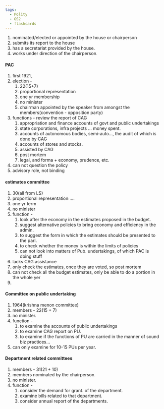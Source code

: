 ```yaml
---
tags:
  - Polity
  - GS2
  - flashcards
---
```

1. nominated/elected or appointed by the house or chairperson
2. submits its report to the house
3. has a secretariat provided by the house.
4. works under direction of the chairperson.
#### PAC
1. first 1921,
2. election - 
	1. 22(15+7)
	2. proportional representation 
	3. one yr membership
	4. no minister
	5. chairman appointed by the speaker from amongst the members(convention - opposition party)
3. functions  - review the report of CAG
	1. appropriation and finance accounts of govt and public undertakings
	2. state corporations, infra projects ... money spent.
	3. accounts of autonomous bodies, semi-auto..., the audit of which is done by CAG
	4. accounts of stores and stocks.
	5. assisted by CAG
	6. post mortem 
	7. legal, and forma  + economy, prudence, etc.
4. can not question the policy
5. advisory role, not binding
#### estimates committee
1. 30(all from LS)
2. proportional representation ....
3. one yr term
4. no minister
5. function - 
	1. look after the economy in the estimates proposed in the budget.
	2. suggest alternative policies to bring economy and efficiency in the admin.
	3. to suggest the form in which the estimates should be presented to the parl.
	4. to check whether the money is within the limits of policies
	5. can not look into matters of Pub. undertakings, of which PAC is doing stuff
6. lacks CAG assistance
7. only check the estimates, once they are voted, so post mortem
8. can not check all the budget estimates, only be able to do a portion in the whole yer
9. 
#### Committee on public undertaking
1. 1964(krishna menon committee)
2. members - 22(15 + 7)
3. no minister.
4. function - 
	1. to examine the accounts of public undertakings
	2. to examine CAG report on PU.
	3. to examine if the functions of PU are carried in the manner of sound biz practices...
5. can only examine for 10-15 PUs per year.
#### Department related committees
1. members - 31(21 + 10)
2. members nominated by the chairperson.
3. no minister.
4. function  - 
	1. consider the demand for grant. of the department.
	2. examine bills related to that department.
	3. consider annual report of the departments.

